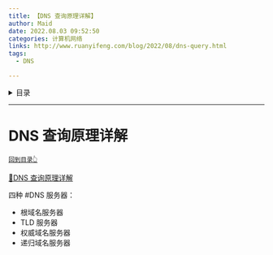 ```yaml
---
title: 【DNS 查询原理详解】  
author: Maid  
date: 2022.08.03 09:52:50
categories: 计算机网络  
links: http://www.ruanyifeng.com/blog/2022/08/dns-query.html
tags: 
  - DNS

---
```


<a id="toc"></a>
<details><summary>目录</summary>

- [DNS 查询原理详解](#dns-查询原理详解)

</details>

---



# DNS 查询原理详解 
[<font style="font-size: 14px">`回到目录👆`</font>](#toc)  

[🔗DNS 查询原理详解](https://www.ruanyifeng.com/blog/2022/08/dns-query.html)

四种 #DNS 服务器：
- 根域名服务器
- TLD 服务器
- 权威域名服务器
- 递归域名服务器